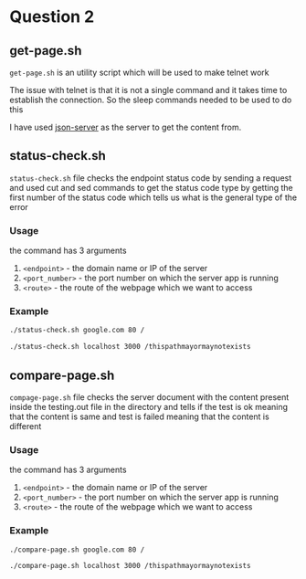 # Question 2

## get-page.sh

`get-page.sh` is an utility script which will be used to make telnet work

The issue with telnet is that it is not a single command and it takes time
to establish the connection. So the sleep commands needed to be used to do this

I have used [json-server](https://www.npmjs.com/package/json-server) as the
server to get the content from.

## status-check.sh

`status-check.sh` file checks the endpoint status code by sending a request and
used cut and sed commands to get the status code type by getting the first number
of the status code which tells us what is the general type of the error

### Usage

the command has 3 arguments

1. `<endpoint>` - the domain name or IP of the server
2. `<port_number>` - the port number on which the server app is running
3. `<route>` - the route of the webpage which we want to access

### Example

```sh
./status-check.sh google.com 80 /

./status-check.sh localhost 3000 /thispathmayormaynotexists
```

## compare-page.sh

`compage-page.sh` file checks the server document with the content present
inside the testing.out file in the directory and tells if the test is ok 
meaning that the content is same and test is failed meaning that the content
is different

### Usage

the command has 3 arguments

1. `<endpoint>` - the domain name or IP of the server
2. `<port_number>` - the port number on which the server app is running
3. `<route>` - the route of the webpage which we want to access

### Example

```sh
./compare-page.sh google.com 80 /

./compare-page.sh localhost 3000 /thispathmayormaynotexists
```
